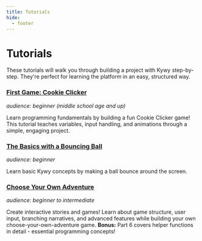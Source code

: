```yaml
---
title: Tutorials
hide:
  - footer
---
```


<!--
SPDX-FileCopyrightText: 2025 KOINSLOT, Inc.

SPDX-License-Identifier: GPL-3.0-or-later
-->

# Tutorials

These tutorials will walk you through building a project with Kywy step-by-step. They're perfect for learning the
platform in an easy, structured way.

### [First Game: Cookie Clicker](./cookie_clicker/index.md)

_audience: beginner (middle school age and up)_

Learn programming fundamentals by building a fun Cookie Clicker game! This tutorial teaches variables, input handling, and animations through a simple, engaging project.

### [The Basics with a Bouncing Ball](./bouncing_ball/part_1.md)

_audience: beginner_

Learn basic Kywy concepts by making a ball bounce around the screen.

### [Choose Your Own Adventure](./adventure/part_1.md)

_audience: beginner to intermediate_

Create interactive stories and games! Learn about game structure, user input, branching narratives, and advanced features while building your own choose-your-own-adventure game. **Bonus:** Part 6 covers helper functions in detail - essential programming concepts!
